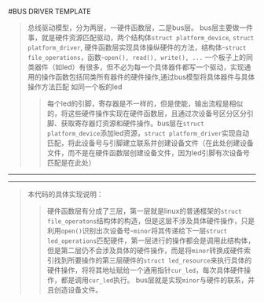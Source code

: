 #BUS DRIVER TEMPLATE
>总线驱动模型，分为两层，一硬件函数层，二是bus层。
>bus层主要做一件事，就是硬件资源匹配驱动，两个结构体`struct platform_device`, `struct platform_driver`,
>硬件函数层实现具体操纵硬件的方法，结构体-`struct file_operations`，函数-`open(), read(), write(), ...`
>一个板子上的同类器件（如led）有很多，但不必为每一个具体器件都写一个驱动，实现通用的操作函数包括同类所有器件的硬件操作,通过bus模型将具体器件与具体操作方法匹配
>如同一个板的led
>>每个led的引脚，寄存器是不一样的，但是使能，输出流程是相似的，将这些硬件操作实现在硬件函数层，且通过次设备号区分区分引脚、获取寄存器灯资源和硬件操作。bus层在`struct platform_device`添加led资源，`struct platform_driver`实现自动匹配，将此设备号与引脚建立联系并创建设备文件（在此处创建设备文件，而不是在硬件函数层创建设备文件，因为led引脚有次设备号匹配是在此处）
 - - -
 * * *
>本代码的具体实现说明：
>>硬件函数层有分成了三层，第一层就是linux的普通框架的`struct file_operatons`结构体的构造，但是这层不涉及具体硬件操作，只是利用`open()`识别出次设备号-`minor`将其传递给下一层`struct led_operations`匹配硬件，第一层进行的操作都会是调用此结构体，但是第二层仍不会涉及具体的硬件操作，而是将`minor`转换成硬件索引找到所要操作的第三层硬件的`struct led_resource`来执行具体的硬件操作，将将其地址赋给一个通用指针`cur_led`，每次具体硬件操作，都是调用`cur_led`执行。
>>bus层就是实现`minor`与硬件的联系，并且创造设备文件。